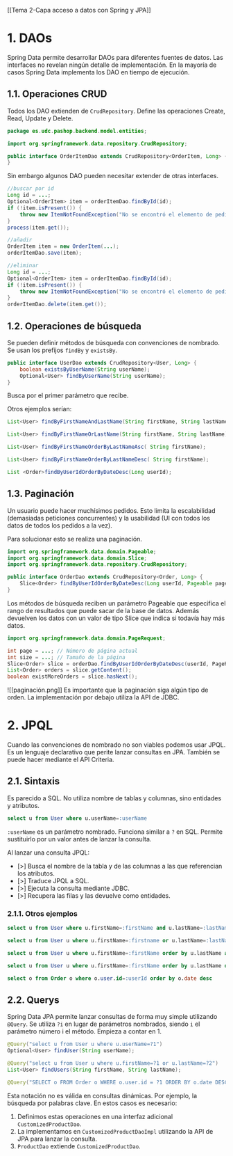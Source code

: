 [[Tema 2-Capa acceso a datos con Spring y JPA]]

# 1. DAOs
Spring Data permite desarrollar DAOs para diferentes fuentes de datos. Las interfaces no revelan ningún detalle de implementación. En la mayoría de casos Spring Data implementa los DAO en tiempo de ejecución.

## 1.1. Operaciones CRUD
Todos los DAO extienden de `CrudRepository`. Define las operaciones Create, Read, Update y Delete.
```java
package es.udc.pashop.backend.model.entities;

import org.springframework.data.repository.CrudRepository;

public interface OrderItemDao extends CrudRepository<OrderItem, Long> {
}
```

 Sin embargo algunos DAO pueden necesitar extender de otras interfaces.
```java
//buscar por id
Long id = ...;
Optional<OrderItem> item = orderItemDao.findById(id);
if (!item.isPresent()) {
    throw new ItemNotFoundException("No se encontró el elemento de pedido con el ID: " + id);
}
process(item.get());

//añadir
OrderItem item = new OrderItem(...);
orderItemDao.save(item);

//eliminar
Long id = ...;
Optional<OrderItem> item = orderItemDao.findById(id);
if (!item.isPresent()) {
    throw new ItemNotFoundException("No se encontró el elemento de pedido con el ID: " + id);
}
orderItemDao.delete(item.get());
```

## 1.2. Operaciones de búsqueda
Se pueden definir métodos de búsqueda con convenciones de nombrado. Se usan los prefijos `findBy` y `existsBy`.

```java
public interface UserDao extends CrudRepository<User, Long> {
    boolean existsByUserName(String userName);
    Optional<User> findByUserName(String userName);
}
```

Busca por el primer parámetro que recibe.

Otros ejemplos serían:
```java
List<User> findByFirstNameAndLastName(String firstName, String lastName);

List<User> findByFirstNameOrLastName(String firstName, String lastName);

List<User> findByFirstNameOrderByLastNameAsc( String firstName);

List<User> findByFirstNameOrderByLastNameDesc( String firstName);

List <Order>findByUserIdOrderByDateDesc(Long userId);
```

## 1.3. Paginación
Un usuario puede hacer muchísimos pedidos. Esto limita la escalabilidad (demasiadas peticiones concurrentes) y la usabilidad (UI con todos los datos de todos los pedidos a la vez).

Para solucionar esto se realiza una paginación. 
```java
import org.springframework.data.domain.Pageable;
import org.springframework.data.domain.Slice;
import org.springframework.data.repository.CrudRepository;

public interface OrderDao extends CrudRepository<Order, Long> {
    Slice<Order> findByUserIdOrderByDateDesc(Long userId, Pageable pageable);
}
```

Los métodos de búsqueda reciben un parámetro Pageable que especifica el rango de resultados que puede sacar de la base de datos. Además devuelven los datos con un valor de tipo Slice que indica si todavía hay más datos.
```java
import org.springframework.data.domain.PageRequest;

int page = ...; // Número de página actual
int size = ...; // Tamaño de la página
Slice<Order> slice = orderDao.findByUserIdOrderByDateDesc(userId, PageRequest.of(page, size));
List<Order> orders = slice.getContent(); 
boolean existMoreOrders = slice.hasNext(); 
```

![[paginación.png]]
Es importante que la paginación siga algún tipo de orden. La implementación por debajo utiliza la API de JDBC.

# 2. JPQL
Cuando las convenciones de nombrado no son viables podemos usar JPQL. Es un lenguaje declarativo que perite lanzar consultas en JPA. También se puede hacer mediante el API Criteria.

## 2.1. Sintaxis
Es parecido a SQL. No utiliza nombre de tablas y columnas, sino entidades y atributos.
```sql
select u from User where u.userName=:userName
```

`:userName` es un parámetro nombrado. Funciona similar a `?` en SQL. Permite sustituirlo por un valor antes de lanzar la consulta. 

Al lanzar una consulta JPQL:
+ [>]  Busca el nombre de la tabla y de las columnas a las que referencian los atributos.
+ [>]  Traduce JPQL a SQL.
+ [>]  Ejecuta la consulta mediante JDBC.
+ [>]  Recupera las filas y las devuelve como entidades.

### 2.1.1. Otros ejemplos
```sql
select u from User where u.firstName=:firstName and u.lastName=:lastName

select u from User u where u.firstName=:firstname or u.lastName=:lastName

select u from User u where u.firstName=:firstName order by u.lastName asc

select u from User u where u.firstName=:firstName order by u.lastName desc

select o from Order o where o.user.id=:userId order by o.date desc
```

## 2.2. Querys
Spring Data JPA permite lanzar consultas de forma muy simple utilizando `@Query`. Se utiliza `?i` en lugar de parámetros nombrados, siendo `i` el parámetro número i el método. Empieza a contar en 1.
```Java
@Query("select u from User u where u.userName=?1")
Optional<User> findUser(String userName);

@Query("select u from User u where u.firstName=?1 or u.lastName=?2")
List<User> findUsers(String firstName, String lastName);

@Query("SELECT o FROM Order o WHERE o.user.id = ?1 ORDER BY o.date DESC") Slice findOrders(Long userId, Pageable pageable); // Con paginación
```

Esta notación no es válida en consultas dinámicas. Por ejemplo, la búsqueda por palabras clave. En estos casos es necesario:
1. Definimos estas operaciones en una interfaz adicional `CustomizedProductDao`.
2. La implementamos en `CustomizedProductDaoImpl` utilizando la API de JPA para lanzar la consulta.
3. `ProductDao` extiende `CustomizedProductDao`.




